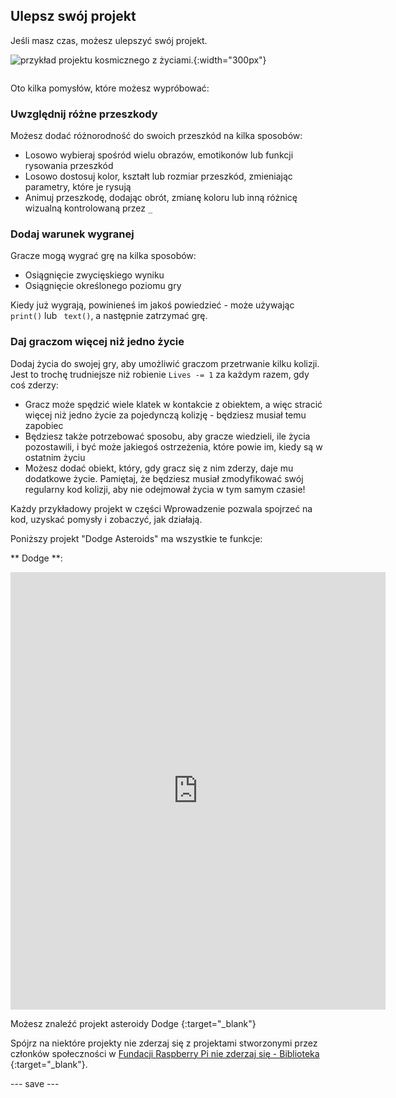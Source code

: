 ## Ulepsz swój projekt

<div style="display: flex; flex-wrap: wrap">
<div style="flex-basis: 200px; flex-grow: 1; margin-right: 15px;">
Jeśli masz czas, możesz ulepszyć swój projekt.
</div>
<div>

![przykład projektu kosmicznego z życiami.](images/przykład1.png){:width="300px"}

</div>
</div>

Oto kilka pomysłów, które możesz wypróbować:

### Uwzględnij różne przeszkody
Możesz dodać różnorodność do swoich przeszkód na kilka sposobów:
 - Losowo wybieraj spośród wielu obrazów, emotikonów lub funkcji rysowania przeszkód
 - Losowo dostosuj kolor, kształt lub rozmiar przeszkód, zmieniając parametry, które je rysują
 - Animuj przeszkodę, dodając obrót, zmianę koloru lub inną różnicę wizualną kontrolowaną przez `_`

### Dodaj warunek wygranej
Gracze mogą wygrać grę na kilka sposobów:
 - Osiągnięcie zwycięskiego wyniku
 - Osiągnięcie określonego poziomu gry

Kiedy już wygrają, powinieneś im jakoś powiedzieć - może używając ` print()` lub ` text()`, a następnie zatrzymać grę.

### Daj graczom więcej niż jedno życie
Dodaj życia do swojej gry, aby umożliwić graczom przetrwanie kilku kolizji. Jest to trochę trudniejsze niż robienie ` Lives -= 1 ` za każdym razem, gdy coś zderzy:
 - Gracz może spędzić wiele klatek w kontakcie z obiektem, a więc stracić więcej niż jedno życie za pojedynczą kolizję - będziesz musiał temu zapobiec
 - Będziesz także potrzebować sposobu, aby gracze wiedzieli, ile życia pozostawili, i być może jakiegoś ostrzeżenia, które powie im, kiedy są w ostatnim życiu
 - Możesz dodać obiekt, który, gdy gracz się z nim zderzy, daje mu dodatkowe życie. Pamiętaj, że będziesz musiał zmodyfikować swój regularny kod kolizji, aby nie odejmował życia w tym samym czasie!

Każdy przykładowy projekt w części Wprowadzenie pozwala spojrzeć na kod, uzyskać pomysły i zobaczyć, jak działają.

Poniższy projekt "Dodge Asteroids" ma wszystkie te funkcje:

** Dodge **:
<iframe src="https://editor.raspberrypi.org/en/embed/viewer/dodge-asteroids-example" width="600" height="700" frameborder="0" marginwidth="0" marginheight="0" allowfullscreen>
</iframe>

Możesz znaleźć projekt asteroidy Dodge [ ](https://editor.raspberrypi.org/en/projects/dodge-asteroids-example){:target="_blank"}

Spójrz na niektóre projekty nie zderzaj się z projektami stworzonymi przez członków społeczności w [ Fundacji Raspberry Pi nie zderzaj się - Biblioteka ](https://wke.lt/w/s/KobNfx){:target="_blank"}.

--- save ---

